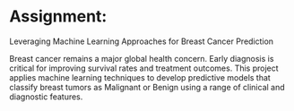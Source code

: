 # Assignment:
Leveraging Machine Learning Approaches for Breast Cancer Prediction

Breast cancer remains a major global health concern. Early diagnosis is critical for improving survival rates and treatment outcomes. This project applies machine learning techniques to develop predictive models that classify breast tumors as Malignant or Benign using a range of clinical and diagnostic features.
